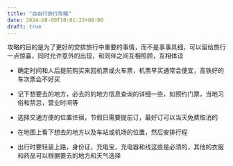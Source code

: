 ```yaml
---
title: "自由行旅行攻略"
date: 2024-08-09T10:01:23+08:00
draft: true
---
```


攻略的目的是为了更好的安排旅行中重要的事情，而不是事事具细，可以留给旅行一点惊喜，同时允许意外的出现，和同伴之间互相照顾，互相体谅

- 确定时间和人后提前购买来回机票或火车票，机票早买通常会便宜，高铁好的车次票会不好买

- 记下想要去的地方，必去的的地方信息查询的详细一些，如预约门票，当地习俗和禁忌，营业时间等

- 选择交通方便的位置住宿，节假日需要提前订，最好订可以当天免费取消的

- 在地图上看下想去的地方以及车站或机场的位置，然后安排行程

- 出行时要轻装上路，身份证，充电宝，充电器和线这些是必须的，其他的衣服和药品可以根据要去的地方和天气选择